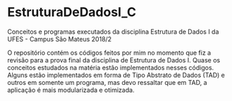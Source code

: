 # EstruturaDeDadosI_C
Conceitos e programas executados da disciplina Estrutura de Dados I da UFES - Campus São Mateus 2018/2

O repositório contém os códigos feitos por mim no momento que fiz a revisão para a prova final da disciplina de Estrutura de Dados I. Quase
os conceitos estudados na matéria estão implementados nesses códigos. Alguns estão implementados em forma de Tipo Abstrato de Dados (TAD) e
outros em somente um programa, mas devo ressaltar que em TAD, a aplicação é mais modularizada e otimizada.

